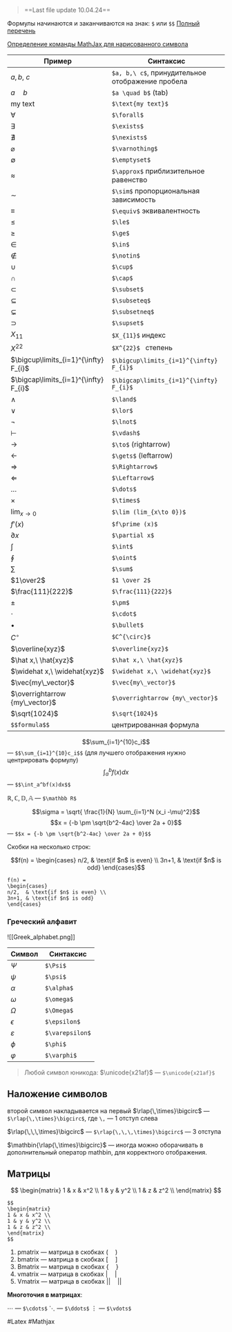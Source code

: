 >==Last file update 10.04.24==

Формулы начинаются и заканчиваются на знак: `$` или `$$`
[Полный перечень](https://math.meta.stackexchange.com/questions/5020/mathjax-basic-tutorial-and-quick-reference)

[Определение команды MathJax для нарисованного символа](http://detexify.kirelabs.org/classify.html)

| Пример                                | Синтаксис                                        |
| ------------------------------------- | ------------------------------------------------ |
| $a, b,\ c$                            | `$a, b,\ c$`, принудительное отображение пробела |
| $a\quad b$                            | `$a \quad b$` (tab)                              |
| $\text{my text}$                      | `$\text{my text}$`                               |
| $\forall$                             | `$\forall$`                                      |
| $\exists$                             | `$\exists$`                                      |
| $\nexists$                            | `$\nexists$`                                     |
| $\varnothing$                         | `$\varnothing$`                                  |
| $\emptyset$                           | `$\emptyset$`                                    |
| $\approx$                             | `$\approx$` приблизительное равенство            |
| $\sim$                                | `$\sim$` пропорциональная зависимость            |
| $\equiv$                              | `$\equiv$` эквивалентность                       |
| $\le$                                 | `$\le$`                                          |
| $\ge$                                 | `$\ge$`                                          |
| $\in$                                 | `$\in$`                                          |
| $\notin$                              | `$\notin$`                                       |
| $\cup$                                | `$\cup$`                                         |
| $\cap$                                | `$\cap$`                                         |
| $\subset$                             | `$\subset$`                                      |
| $\subseteq$                           | `$\subseteq$`                                    |
| $\subsetneq$                          | `$\subsetneq$`                                   |
| $\supset$                             | `$\supset$`                                      |
| $X_{11}$                              | `$X_{11}$` индекс                                |
| $X^{22}$                              | `$X^{22}$ ` степень                              |
| $\bigcup\limits_{i=1}^{\infty} F_{i}$ | `$\bigcup\limits_{i=1}^{\infty} F_{i}$`          |
| $\bigcap\limits_{i=1}^{\infty} F_{i}$ | `$\bigcap\limits_{i=1}^{\infty} F_{i}$`          |
| $\land$                               | `$\land$`                                        |
| $\lor$                                | `$\lor$`                                         |
| $\lnot$                               | `$\lnot$`                                        |
| $\vdash$                              | `$\vdash$`                                       |
| $\to$                                 | `$\to$` (rightarrow)                             |
| $\gets$                               | `$\gets$` (leftarrow)                            |
| $\Rightarrow$                         | `$\Rightarrow$`                                  |
| $\Leftarrow$                          | `$\Leftarrow$`                                   |
| $\dots$                               | `$\dots$`                                        |
| $\times$                              | `$\times$`                                       |
| $\lim_{x\to0}$                        | `$\lim (lim_{x\to 0})$`                          |
| $f\prime (x)$                         | `$f\prime (x)$`                                  |
| $\partial x$                          | `$\partial x$`                                   |
| $\int$                                | `$\int$`                                         |
| $\oint$                               | `$\oint$`                                        |
| $\sum$                                | `$\sum$`                                         |
| $1\over2$                             | `$1 \over 2$`                                    |
| $\frac{111}{222}$                     | `$\frac{111}{222}$`                              |
| $\pm$                                 | `$\pm$`                                          |
| $\cdot$                               | `$\cdot$`                                        |
| $\bullet$                             | `$\bullet$`                                      |
| $C^{\circ}$                           | `$C^{\circ}$`                                    |
| $\overline{xyz}$                      | `$\overline{xyz}$`                               |
| $\hat x,\ \hat{xyz}$                  | `$\hat x,\ \hat{xyz}$`                           |
| $\widehat x,\ \widehat{xyz}$          | `$\widehat x,\ \widehat{xyz}$`                   |
| $\vec{my\_vector}$                    | `$\vec{my\_vector}$`                             |
| $\overrightarrow {my\_vector}$        | `$\overrightarrow {my\_vector}$`                 |
| $\sqrt{1024}$                         | `$\sqrt{1024}$`                                  |
| `$$formula$$`                         | центрированная формула                           |

$$\sum_{i=1}^{10}c_i$$ — `$$\sum_{i=1}^{10}c_i$$` (для лучшего отображения нужно центрировать формулу)
$$\int_a^bf(x)dx$$
— `$$\int_a^bf(x)dx$$`


$\mathbb R, \mathbb C, \mathbb D, \mathbb A$ — `$\mathbb R$`

$$\sigma = \sqrt{ \frac{1}{N} \sum_{i=1}^N (x_i -\mu)^2}$$
$$x = {-b \pm \sqrt{b^2-4ac} \over 2a + 0}$$
— `$$x = {-b \pm \sqrt{b^2-4ac} \over 2a + 0}$$`

Скобки на несколько строк:

$$f(n) =
\begin{cases}
n/2,  & \text{if $n$ is even} \\
3n+1, & \text{if $n$ is odd}
\end{cases}$$
```mathjax
f(n) =
\begin{cases}
n/2,  & \text{if $n$ is even} \\
3n+1, & \text{if $n$ is odd}
\end{cases}
```

### Греческий алфавит
![[Greek_alphabet.png]]

| Символ | Синтаксис |
| ------ | --------- |
|$\Psi$ | `$\Psi$`
|$\psi$ | `$\psi$`
|$\alpha$ | `$\alpha$`
|$\omega$ | `$\omega$`
|$\Omega$ | `$\Omega$`
|$\epsilon$ | `$\epsilon$`
|$\varepsilon$ | `$\varepsilon$`
|$\phi$ | `$\phi$`
|$\varphi$ | `$\varphi$`

>Любой символ юникода: $\unicode{x21af}$ — `$\unicode{x21af}$`

## Наложение символов

второй символ накладывается на первый
$\rlap{\,\times}\bigcirc$ — `$\rlap{\,\times}\bigcirc$`, где `\,` — 1 отступ слева

$\rlap{\,\,\,\times}\bigcirc$ — `$\rlap{\,\,\,\times}\bigcirc$` — 3 отступа

$\mathbin{\rlap{\,\times}\bigcirc}$ — иногда можно оборачивать в дополнительный оператор mathbin, для корректного отображения.

## Матрицы
$$
\begin{matrix}
1 & x & x^2 \\
1 & y & y^2 \\
1 & z & z^2 \\
\end{matrix}
$$
```
$$
\begin{matrix}
1 & x & x^2 \\
1 & y & y^2 \\
1 & z & z^2 \\
\end{matrix}
$$
```

1) pmatrix — матрица в скобках $(\quad)$
2) bmatrix — матрица в скобках $[\quad]$
3) Bmatrix — матрица в скобках $\{\quad\}$
4) vmatrix — матрица в скобках $|\quad|$
5) Vmatrix — матрица в скобках $||\quad||$

**Многоточия в матрицах**:

$\cdots$ — `$\cdots$`
$\ddots$ — `$\ddots$`
$\vdots$ — `$\vdots$`

#Latex #Mathjax